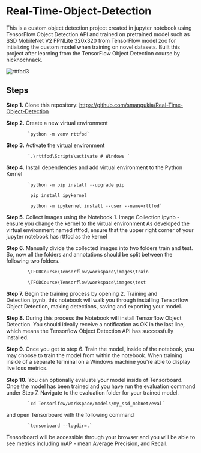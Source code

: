 # Real-Time-Object-Detection
This is a custom object detection project created in jupyter notebook using TensorFlow Object Detection API and trained on pretrained model such as SSD MobileNet V2 FPNLite 320x320 from TensorFlow model zoo for intializing the custom model when training on novel datasets.
Built this project after learning from the TensorFlow Object Detection course by nicknochnack.

![rttfod3](https://user-images.githubusercontent.com/44052764/175282003-61fa42a8-9d99-41a5-b7d3-80cfe15f3c33.png)
## Steps  

**Step 1.** Clone this repository: https://github.com/smangukia/Real-Time-Object-Detection  

**Step 2.** Create a new virtual environment

            `python -m venv rttfod`  
            
**Step 3.** Activate the virtual environment

            `.\rttfod\Scripts\activate # Windows `  
            
**Step 4.** Install dependencies and add virtual environment to the Python Kernel

            `python -m pip install --upgrade pip
            
             pip install ipykernel
             
             python -m ipykernel install --user --name=rttfod`  
             
**Step 5.** Collect images using the Notebook 1. Image Collection.ipynb - ensure you change the kernel to the virtual environment
            As developed the virtual environment named rttfod, ensure that the upper right corner of your jupyter notebook has rttfod as the kernel  
            
**Step 6.** Manually divide the collected images into two folders train and test. So, now all the folders and annotations should be split between the following two folders.

            \TFODCourse\Tensorflow\workspace\images\train
            
            \TFODCourse\Tensorflow\workspace\images\test  
            
**Step 7.** Begin the training process by opening 2. Training and Detection.ipynb, this notebook will walk you through installing Tensorflow Object Detection, making detections, saving and exporting your model.  

**Step 8.** During this process the Notebook will install Tensorflow Object Detection. You should ideally receive a notification as OK in the last line, which means the Tensorflow Object Detection API has successfully installed.  

**Step 9.** Once you get to step 6. Train the model, inside of the notebook, you may choose to train the model from within the notebook. When training inside of a separate terminal on a Windows machine you're able to display live loss metrics.

**Step 10.** You can optionally evaluate your model inside of Tensorboard. Once the model has been trained and you have run the evaluation command under Step 7. Navigate to the evaluation folder for your trained model.  

            `cd Tensorlfow/workspace/models/my_ssd_mobnet/eval`  
            
and open Tensorboard with the following command

            `tensorboard --logdir=.`  
            
Tensorboard will be accessible through your browser and you will be able to see metrics including mAP - mean Average Precision, and Recall.           
